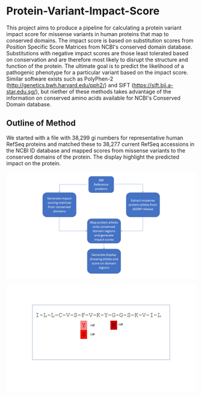 # Protein-Variant-Impact-Score
This project aims to produce a pipeline for calculating a protein variant impact score for missense variants in human proteins that map to conserved domains. The impact score is based on substitution scores from Position Specific Score Matrices from NCBI's conserved domain database. Substitutions with  negative impact scores are those least tolerated based on conservation and are therefore most likely to disrupt the structure and function of the protein. The ultimate goal is to predict the likelihood of a pathogenic phenotype for a particular variant based on the impact score.  Similar software exists such as PolyPhen-2 (http://genetics.bwh.harvard.edu/pph2/) and SIFT (https://sift.bii.a-star.edu.sg/), but niether of these methods takes advantage of the information on conserved amino acids available for NCBI's Conserved Domain database.

## Outline of Method
We started with a file with 38,299 gi numbers for representative human RefSeq proteins and matched these to 38,277 current RefSeq accessions in the NCBI ID database and mapped scores from missense variants to the conserved domains of the protein. The display highlight the predicted impact on the protein.

![alt txt](https://github.com/NCBI-Codeathons/Protein-Variant-Impact-Score/blob/master/Flowchart_figures1.png)

![alt txt](https://github.com/NCBI-Codeathons/Protein-Variant-Impact-Score/blob/master/display.png)

